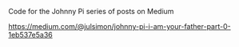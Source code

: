 Code for the Johnny Pi series of posts on Medium

https://medium.com/@julsimon/johnny-pi-i-am-your-father-part-0-1eb537e5a36

